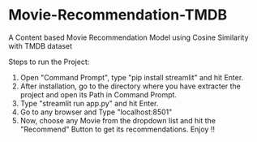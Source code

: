 # Movie-Recommendation-TMDB
A Content based Movie Recommendation Model using Cosine Similarity with TMDB dataset

Steps to run the Project:
1. Open "Command Prompt", type "pip install streamlit" and hit Enter.
2. After installation, go to the directory where you have extracter the project and open its Path in Command Prompt.
3. Type "streamlit run app.py" and hit Enter.
4. Go to any  browser and Type "localhost:8501"
5. Now, choose any Movie from the dropdown list and hit the "Recommend" Button to get its recommendations. Enjoy !!
